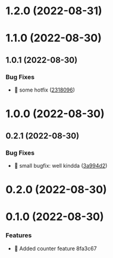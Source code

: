 # 1.2.0 (2022-08-31)



# 1.1.0 (2022-08-30)



## 1.0.1 (2022-08-30)


### Bug Fixes

* :bug: some hotfix ([2318096](https://github.com/kwaoquaye/rtl-with-gitex/commits/2318096b554a6c1381d9db718ad3114d2e8cd4b9))



# 1.0.0 (2022-08-30)



## 0.2.1 (2022-08-30)


### Bug Fixes

* :bug: small bugfix: well kindda ([3a994d2](https://github.com/kwaoquaye/rtl-with-gitex/commits/3a994d2c0eebec060c1bb396c5c16593130c20c1))



# 0.2.0 (2022-08-30)



# 0.1.0 (2022-08-30)


### Features

* :bricks: Added counter feature 8fa3c67



